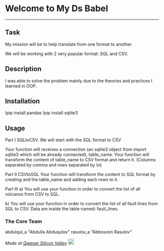 # Welcome to My Ds Babel
***

## Task
My mission will be to help translate from one format to another.

We will be working with 2 very popular format: SQL and CSV.


## Description
I was able to solve the problem mainly due to the theories and practices I learned in OOP.
## Installation
!pip install pandas
!pip install sqlite3

## Usage
Part I SQLtoCSV.
We will start with the SQL format to CSV

Your function will receives a connection (an sqlite3 object from import sqlite3 which will be already connected), table_name.
Your function will transform the content of table_name to CSV format and return it. (Columns separated by comma and rows separated by \n)

Part II CSVtoSQL
Your function will transform the content to SQL format by creating and the table_name and adding each rows to it.

Part III
a) You will use your function in order to convert the list of all volcanos from CSV to SQL.

b) You will use your function in order to convert the list of all fault lines from SQL to CSV.
Data are inside the table named: fault_lines.

### The Core Team
abdulqul_a "Abdulla Abduqulov"
rasulov_a "Abbosxon Rasulov"


<span><i>Made at <a href='https://qwasar.io'>Qwasar Silicon Valley</a></i></span>
<span><img alt='Qwasar Silicon Valley Logo' src='https://storage.googleapis.com/qwasar-public/qwasar-logo_50x50.png' width='20px'></span>
